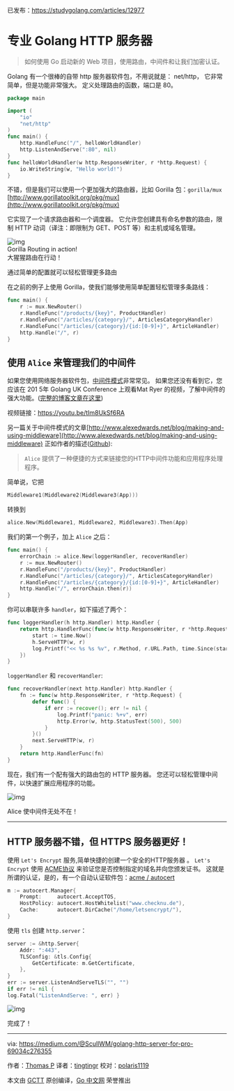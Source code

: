 已发布：https://studygolang.com/articles/12977

# 专业 Golang HTTP 服务器

> 如何使用 Go 启动新的 Web 项目，使用路由，中间件和让我们加密认证。

Golang 有一个很棒的自带 http 服务器软件包，不用说就是： net/http， 它非常简单，但是功能非常强大。 定义处理路由的函数，端口是 80。

```go
package main

import (
	"io"
	"net/http"
)
func main() {
	http.HandleFunc("/", helloWorldHandler)
	http.ListenAndServe(":80", nil)
}
func helloWorldHandler(w http.ResponseWriter, r *http.Request) {
	io.WriteString(w, "Hello world!")
}
```

不错，但是我们可以使用一个更加强大的路由器，比如 Gorilla 包：`gorilla/mux` [http://www.gorillatoolkit.org/pkg/mux](http://www.gorillatoolkit.org/pkg/mux)

它实现了一个请求路由器和一个调度器。 它允许您创建具有命名参数的路由，限制 HTTP 动词（译注：即限制为 GET、POST 等）和主机或域名管理。

![img](https://raw.githubusercontent.com/studygolang/gctt-images/master/Golang-HTTP-server-for-pro/Gorilla-Routing-in-action.gif)  
Gorilla Routing in action!  
大猩猩路由在行动！

通过简单的配置就可以轻松管理更多路由

在之前的例子上使用 Gorilla，使我们能够使用简单配置轻松管理多条路线：

```go
func main() {
	r := mux.NewRouter()
	r.HandleFunc("/products/{key}", ProductHandler)
	r.HandleFunc("/articles/{category}/", ArticlesCategoryHandler)
	r.HandleFunc("/articles/{category}/{id:[0-9]+}", ArticleHandler)
	http.Handle("/", r)
}
```

## 使用 `Alice` 来管理我们的中间件

如果您使用网络服务器软件包，[中间件模式](https://en.wikipedia.org/wiki/Middleware)非常常见。 如果您还没有看到它，您应该在 201 5年 Golang UK Conference 上观看Mat Ryer 的视频，了解中间件的强大功能。([完整的博客文章在这里](https://medium.com/@matryer/writing-middleware-in-golang-and-how-go-makes-it-so-much-fun-4375c1246e81))

视频链接：https://youtu.be/tIm8UkSf6RA

另一篇关于中间件模式的文章[http://www.alexedwards.net/blog/making-and-using-middleware](http://www.alexedwards.net/blog/making-and-using-middleware)
正如作者的描述([Github](https://github.com/justinas/alice)):

> `Alice` 提供了一种便捷的方式来链接您的HTTP中间件功能和应用程序处理程序。

简单说，它把

```go
Middleware1(Middleware2(Middleware3(App)))
```

转换到

```go
alice.New(Middleware1, Middleware2, Middleware3).Then(App)
```

我们的第一个例子，加上 `Alice` 之后：

```go
func main() {
	errorChain := alice.New(loggerHandler, recoverHandler)
	r := mux.NewRouter()
	r.HandleFunc("/products/{key}", ProductHandler)
	r.HandleFunc("/articles/{category}/", ArticlesCategoryHandler)
	r.HandleFunc("/articles/{category}/{id:[0-9]+}", ArticleHandler)
	http.Handle("/", errorChain.then(r))
}
```

你可以串联许多 `handler`，如下描述了两个：

```go
func loggerHandler(h http.Handler) http.Handler {
	return http.HandlerFunc(func(w http.ResponseWriter, r *http.Request) {
		start := time.Now()
		h.ServeHTTP(w, r)
		log.Printf("<< %s %s %v", r.Method, r.URL.Path, time.Since(start))
	})
}
```

`loggerHandler` 和 `recoverHandler`:

```go
func recoverHandler(next http.Handler) http.Handler {
	fn := func(w http.ResponseWriter, r *http.Request) {
		defer func() {
			if err := recover(); err != nil {
				log.Printf("panic: %+v", err)
				http.Error(w, http.StatusText(500), 500)
			}
		}()
		next.ServeHTTP(w, r)
	}
	return http.HandlerFunc(fn)
}
```

现在，我们有一个配有强大的路由包的 HTTP 服务器。 您还可以轻松管理中间件，以快速扩展应用程序的功能。

![img](https://raw.githubusercontent.com/studygolang/gctt-images/master/Golang-HTTP-server-for-pro/Midlleware-everywhere-with-Alice.gif)

Alice 使中间件无处不在！

***

## HTTP 服务器不错，但 HTTPS 服务器更好！

使用 `Let's Encrypt` 服务,简单快捷的创建一个安全的HTTP服务器 。 `Let's Encrypt` 使用 [ACME协议](https://en.wikipedia.org/wiki/Automated_Certificate_Management_Environment) 来验证您是否控制指定的域名并向您颁发证书。 这就是所谓的认证，是的，有一个自动认证软件包：[acme / autocert](https://godoc.org/golang.org/x/crypto/acme/autocert)

```go
m := autocert.Manager{
	Prompt:     autocert.AcceptTOS,
	HostPolicy: autocert.HostWhitelist("www.checknu.de"),
	Cache:      autocert.DirCache("/home/letsencrypt/"),
}
```

使用 `tls` 创建 `http.server`：

```go
server := &http.Server{
	Addr: ":443",
	TLSConfig: &tls.Config{
		GetCertificate: m.GetCertificate,
	},
}
err := server.ListenAndServeTLS("", "")
if err != nil {
log.Fatal("ListenAndServe: ", err) }
```

![img](https://raw.githubusercontent.com/studygolang/gctt-images/master/Golang-HTTP-server-for-pro/And-now-its-done.png)

完成了！

----------------

via: https://medium.com/@ScullWM/golang-http-server-for-pro-69034c276355

作者：[Thomas P](https://medium.com/@ScullWM)
译者：[tingtingr](https://github.com/wentingrohwer)
校对：[polaris1119](https://github.com/polaris1119)

本文由 [GCTT](https://github.com/studygolang/GCTT) 原创编译，[Go 中文网](https://studygolang.com/) 荣誉推出
